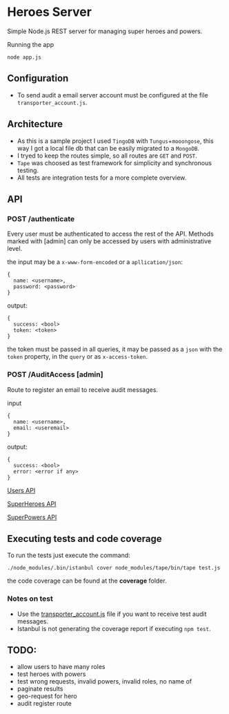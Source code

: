 # Heroes Server

Simple Node.js REST server for managing super heroes and powers.


Running the app
```
node app.js
```

## Configuration
- To send audit a email server account must be configured at the file `transporter_account.js`.

## Architecture
- As this is a sample project I used `TingoDB` with `Tungus`+`mooongose`, this way I got a local file db that can be easily migrated to a `MongoDB`.
- I tryed to keep the routes simple, so all routes are `GET` and `POST`.
- `Tape` was choosed as test framework for simplicity and synchronous testing.
- All tests are integration tests for a more complete overview.

## API
### POST /authenticate
Every user must be authenticated to access the rest of the API.
Methods marked with [admin] can only be accessed by users with administrative level.

the input may be a `x-www-form-encoded` or a `apllication/json`:
```
{
  name: <username>,
  password: <password>
}
```

output:
```
{
  success: <bool>
  token: <token>
}
```

the token must be passed in all queries, it may be passed as a `json` with the `token` property, in the `query` or as `x-access-token`.

### POST /AuditAccess [admin]
Route to register an email to receive audit messages.

input
```
{
  name: <username>,
  email: <useremail>
}
```

output:
```
{
  success: <bool>
  error: <error if any>
}
```

[Users API](Users.md)

[SuperHeroes API](SuperHeroesRoutes.md)

[SuperPowers API](SuperPowersRoutes.md)


## Executing tests and code coverage
To run the tests just execute the command:
```
./node_modules/.bin/istanbul cover node_modules/tape/bin/tape test.js
```
the code coverage can be found at the **coverage** folder.

### Notes on test
- Use the [transporter_account.js](app/transporter_account.js) file if you want to receive test audit messages.
- Istanbul is not generating the coverage report if executing ```npm test```.

## TODO:
- allow users to have many roles
- test heroes with powers
- test wrong requests, invalid powers, invalid roles, no name of <entity>
- paginate results
- geo-request for hero
- audit register route
